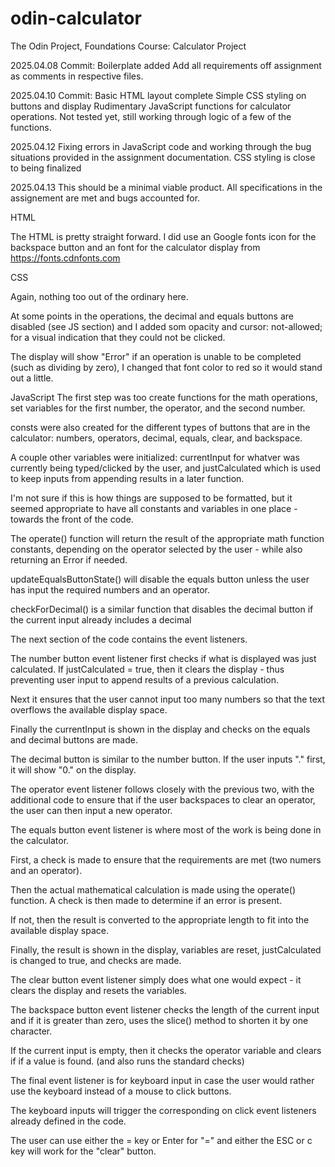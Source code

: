 # odin-calculator
The Odin Project, Foundations Course: Calculator Project

2025.04.08 Commit:
Boilerplate added
Add all requirements off assignment as comments in respective files. 


2025.04.10 Commit:
Basic HTML layout complete
Simple CSS styling on buttons and display
Rudimentary JavaScript functions for calculator operations. Not tested yet, still working through logic of a few of the functions.


2025.04.12
Fixing errors in JavaScript code and working through the bug situations provided in the assignment documentation.
CSS styling is close to being finalized


2025.04.13
This should be a minimal viable product. All specifications in the assignement are met and bugs accounted for.

HTML

The HTML is pretty straight forward. I did use an Google fonts icon for the backspace button and an font for the calculator display from https://fonts.cdnfonts.com

CSS

Again, nothing too out of the ordinary here.

At some points in the operations, the decimal and equals buttons are disabled (see JS section) and I added som opacity and cursor: not-allowed; for a visual indication that they could not be clicked.

The display will show "Error" if an operation is unable to be completed (such as dividing by zero), I changed that font color to red so it would stand out a little.

JavaScript
The first step was too create functions for the math operations, set variables for the first number, the operator, and the second number. 

consts were also created for the different types of buttons that are in the calculator: numbers, operators, decimal, equals, clear, and backspace.

A couple other variables were initialized: currentInput for whatver was currently being typed/clicked by the user, and justCalculated which is used to keep inputs from appending results in a later function.

I'm not sure if this is how things are supposed to be formatted, but it seemed appropriate to have all constants and variables in one place - towards the front of the code.


The operate() function will return the result of the appropriate math function constants, depending on the operator selected by the user - while also returning an Error if needed. 

updateEqualsButtonState() will disable the equals button unless the user has input the required numbers and an operator.

checkForDecimal() is a similar function that disables the decimal button if the current input already includes a decimal

The next section of the code contains the event listeners.

The number button event listener first checks if what is displayed was just calculated. If justCalculated = true, then it clears the display - thus preventing user input to append results of a previous calculation.

Next it ensures that the user cannot input too many numbers so that the text overflows the available display space.

Finally the currentInput is shown in the display and checks on the equals and decimal buttons are made.

The decimal button is similar to the number button. If the user inputs "." first, it will show "0." on the display. 

The operator event listener follows closely with the previous two, with the additional code to ensure that if the user backspaces to clear an operator, the user can then input a new operator.

The equals button event listener is where most of the work is being done in the calculator.

First, a check is made to ensure that the requirements are met (two numers and an operator).

Then the actual mathematical calculation is made using the operate() function.
A check is then made to determine if an error is present.

If not, then the result is converted to the appropriate length to fit into the available display space.

Finally, the result is shown in the display, variables are reset, justCalculated is changed to true, and checks are made.

The clear button event listener simply does what one would expect - it clears the display and resets the variables.

The backspace button event listener checks the length of the current input and if it is greater than zero, uses the slice() method to shorten it by one character. 

If the current input is empty, then it checks the operator variable and clears if if a value is found. (and also runs the standard checks)

The final event listener is for keyboard input in case the user would rather use the keyboard instead of a mouse to click buttons. 

The keyboard inputs will trigger the corresponding on click event listeners already defined in the code. 

The user can use either the = key or Enter for "=" and either the ESC or c key will work for the "clear" button.